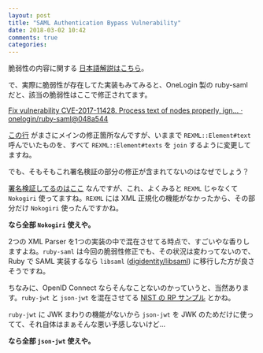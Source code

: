 ```yaml
---
layout: post
title: "SAML Authentication Bypass Vulnerability"
date: 2018-03-02 10:42
comments: true
categories:
---
```


脆弱性の内容に関する [日本語解説はこちら](http://idmlab.eidentity.jp/2018/03/saml-idp.html)。

で、実際に脆弱性が存在してた実装もみてみると、OneLogin 製の ruby-saml だと、該当の脆弱性はここで修正されてます。

[Fix vulnerability CVE-2017-11428. Process text of nodes properly, ign… · onelogin/ruby-saml@048a544](https://github.com/onelogin/ruby-saml/commit/048a544730930f86e46804387a6b6fad50d8176f)

[この行](https://github.com/onelogin/ruby-saml/commit/048a544730930f86e46804387a6b6fad50d8176f#diff-d3e2c1bdc6c1e8b207dd7ded3ae35320R288) がまさにメインの修正箇所なんですが、いままで `REXML::Element#text` 呼んでいたものを、すべて `REXML::Element#texts` を `join` するように変更してますね。

でも、そもそもこれ署名検証の部分の修正が含まれてないのはなぜでしょう？

[署名検証してるのはここ](https://github.com/onelogin/ruby-saml/blob/048a544730930f86e46804387a6b6fad50d8176f/lib/xml_security.rb#L271) なんですが、これ、よくみると `REXML` じゃなくて `Nokogiri` 使ってますね。`REXML` には XML 正規化の機能がなかったから、その部分だけ `Nokogiri` 使ったんですかね。

**なら全部 `Nokogiri` 使えや。**

2つの XML Parser を1つの実装の中で混在させてる時点で、すごいやな香りしますよね。`ruby-saml` は今回の脆弱性修正でも、その状況は変わってないので、Ruby で SAML 実装するなら `libsaml` ([digidentity/libsaml](https://github.com/digidentity/libsaml)) に移行した方が良さそうですね。

ちなみに、OpenID Connect ならそんなことないのかっていうと、当然あります。`ruby-jwt` と `json-jwt` を混在させてる [NIST の RP サンプル](https://github.com/18F/identity-openidconnect-sinatra/blob/master/Gemfile#L10) とかね。

`ruby-jwt` に JWK まわりの機能がないから `json-jwt` を JWK のためだけに使ってて、それ自体はまぁそんな悪い予感しないけど...

**なら全部 `json-jwt` 使えや。**
